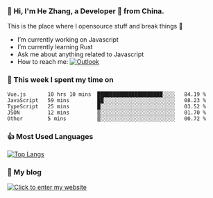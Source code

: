 ### 👋 Hi, I'm He Zhang, a Developer 🚀 from China.

This is the place where I opensource stuff and break things :rofl:

- I’m currently working on Javascript
- I’m currently learning Rust
- Ask me about anything related to Javascript
- How to reach me: [![Outlook](https://img.shields.io/badge/-Outlook-0078D4?style=flat&logo=Microsoft-Outlook&logoColor=white)](mailto:zhanghe@zhe.cool)

### 💪 This week I spent my time on 
<!--START_SECTION:waka-->
```text
Vue.js       10 hrs 10 mins  █████████████████████░░░░   84.19 % 
JavaScript   59 mins         ██░░░░░░░░░░░░░░░░░░░░░░░   08.23 % 
TypeScript   25 mins         █░░░░░░░░░░░░░░░░░░░░░░░░   03.52 % 
JSON         12 mins         ▒░░░░░░░░░░░░░░░░░░░░░░░░   01.70 % 
Other        5 mins          ▒░░░░░░░░░░░░░░░░░░░░░░░░   00.72 % 
```
<!--END_SECTION:waka-->

### 👍 Most Used Languages
[![Top Langs](https://github-readme-stats.vercel.app/api/top-langs/?username=zhanghecool&layout=compact)](https://zhanghe.cool)

### 🌈 My blog 
[![Click to enter my website](https://cdn.jsdelivr.net/gh/zhanghecool/assets/images/gif/zhanghecools.gif)](https://zhanghe.cool)
